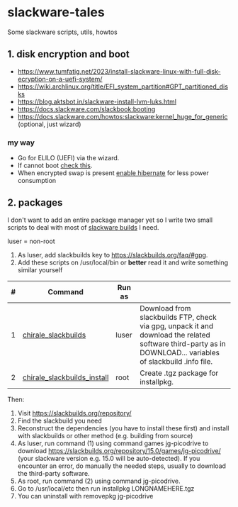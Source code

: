 # slackware-tales
Some slackware scripts, utils, howtos

## 1. disk encryption and boot

- https://www.tumfatig.net/2023/install-slackware-linux-with-full-disk-ecryption-on-a-uefi-system/
- https://wiki.archlinux.org/title/EFI_system_partition#GPT_partitioned_disks
- https://blog.aktsbot.in/slackware-install-lvm-luks.html
- https://docs.slackware.com/slackbook:booting
- https://docs.slackware.com/howtos:slackware:kernel_huge_for_generic (optional, just wizard)

### my way

- Go for ELILO (UEFI) via the wizard.
- If cannot boot [check this](https://www.linuxquestions.org/questions/slackware-installation-40/elilo-boot-entry-not-being-configured-4175663976/#post6056260).
- When encrypted swap is present [enable hibernate](https://wiki.archlinux.org/title/Power_management/Suspend_and_hibernate) for less power consumption

## 2. packages

I don't want to add an entire package manager yet so I write two small scripts to deal with most of [slackware builds](https://slackbuilds.org/) I need.

luser = non-root

1. As luser, add slackbuilds key to https://slackbuilds.org/faq/#gpg.
2. Add these scripts on /usr/local/bin or **better** read it and write something similar yourself

| #  | Command | Run as          | |
|---|---|--------------|---|
| 1 | [chirale_slackbuilds](./chirale_slackbuilds) | luser  | Download from slackbuilds FTP, check via gpg, unpack it and download the related software third-party as in DOWNLOAD... variables of slackbuild .info file.  |
| 2 | [chirale_slackbuilds_install](./chirale_slackbuilds_install) | root  | Create .tgz package for installpkg.  |

Then:

1. Visit https://slackbuilds.org/repository/
2. Find the slackbuild you need
3. Reconstruct the dependencies (you have to install these first) and install with slackbuilds or other method (e.g. building from source)
4. As luser, run command (1) using command games jg-picodrive to download https://slackbuilds.org/repository/15.0/games/jg-picodrive/ (your slackware version e.g. 15.0 will be auto-detected). If you encounter an error, do manually the needed steps, usually to download the third-party software.
5. As root, run command (2) using command jg-picodrive.
6. Go to /usr/local/etc then run installpkg LONGNAMEHERE.tgz
7. You can uninstall with removepkg jg-picodrive
